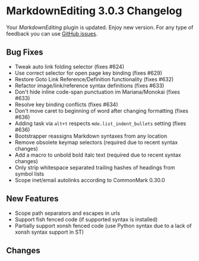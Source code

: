 # MarkdownEditing 3.0.3 Changelog

Your _MarkdownEditing_ plugin is updated. Enjoy new version. For any type of
feedback you can use [GitHub issues][issues].

## Bug Fixes

* Tweak auto link folding selector (fixes #624)
* Use correct selector for open page key binding (fixes #629)
* Restore Goto Link Reference/Definition functionality (fixes #632)
* Refactor image/link/reference syntax definitions (fixes #633)
* Don't hide inline code-span punctuation im Mariana/Monokai (fixes #633)
* Resolve key binding conflicts (fixes #634)
* Don't move caret to beginning of word after changing formatting (fixes #636)
* Adding task via `alt+t` respects `mde.list_indent_bullets` setting (fixes #636)
* Bootstrapper reassigns Markdown syntaxes from any location
* Remove obsolete keymap selectors (required due to recent syntax changes)
* Add a macro to unbold bold italc text (required due to recent syntax changes)
* Only strip whitespace separated trailing hashes of headings from symbol lists
* Scope inet/email autolinks according to CommonMark 0.30.0

## New Features

* Scope path separators and escapes in urls
* Support fish fenced code (if supported syntax is installed)
* Partially support xonsh fenced code (use Python syntax due to a lack of xonsh syntax support in ST)

## Changes

[issues]: https://github.com/SublimeText-Markdown/MarkdownEditing/issues
